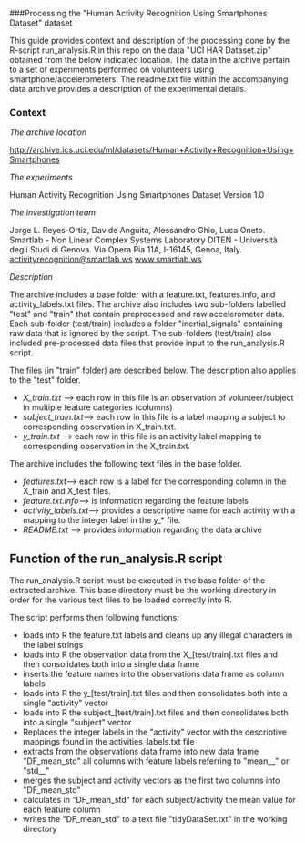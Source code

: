 ###Processing the "Human Activity Recognition Using Smartphones Dataset" dataset

This guide provides context and description of the processing done by the R-script run_analysis.R in this repo on the data
"UCI HAR Dataset.zip" obtained from the below indicated location. The data in the archive pertain to a set of 
experiments performed on volunteers using smartphone/accelerometers. The readme.txt file within the accompanying data archive 
provides a description of the experimental details.

### Context

*The archive location*

http://archive.ics.uci.edu/ml/datasets/Human+Activity+Recognition+Using+Smartphones

*The experiments*

Human Activity Recognition Using Smartphones Dataset Version 1.0

*The investigation team*

Jorge L. Reyes-Ortiz, Davide Anguita, Alessandro Ghio, Luca Oneto.
Smartlab - Non Linear Complex Systems Laboratory
DITEN - Università degli Studi di Genova.
Via Opera Pia 11A, I-16145, Genoa, Italy.
activityrecognition@smartlab.ws
www.smartlab.ws 

*Description*

The archive includes a base folder with a feature.txt, features.info, and activity_labels.txt files.
The archive also includes two sub-folders labelled "test" and "train" that contain preprocessed and raw accelerometer data.
Each sub-folder (test/train) includes a folder "inertial_signals" containing raw data that is ignored by the script.
The sub-folders (test/train) also included pre-processed data files that provide input to the run_analysis.R script.

The files (in "train" folder) are described below. The description also applies to the "test" folder.

* *X_train.txt* --> each row in this file is an observation of volunteer/subject in multiple feature categories (columns)
* *subject_train.txt*--> each row in this file is a label mapping a subject to corresponding observation in X_train.txt.  
* *y_train.txt* --> each row in this file is an activity label mapping to corresponding observation in the X_train.txt.

The archive includes the following text files in the base folder.

* *features.txt*--> each row is a label for the corresponding column in the X_train and X_test files.
* *feature.txt.info*--> is information regarding the feature labels
* *activity_labels.txt*--> provides a descriptive name for each activity with a mapping to the integer label in the y_* file.
* *README.txt* --> provides information regarding the data archive

## Function of the run_analysis.R script

The run_analysis.R script must be executed in the base folder of the extracted archive. This base directory 
must be the working directory in order for the various text files to be loaded correctly into R.

The script performs then following functions:

* loads into R the feature.txt labels and cleans up any illegal characters in the label strings
* loads into R the observation data from the X_[test/train].txt files and then consolidates both into a single data frame
* inserts the feature names into the observations data frame as column labels
* loads into R the y_[test/train].txt files and then consolidates both into a single "activity" vector
* loads into R the subject_[test/train].txt files and then consolidates both into a single "subject" vector
* Replaces the integer labels in the "activity" vector with the descriptive mappings found in the activities_labels.txt file
* extracts from the observations data frame into new data frame "DF_mean_std" all columns with feature labels referring to "mean__" or "std__"
* merges the subject and activity vectors as the first two columns into "DF_mean_std"
* calculates in "DF_mean_std" for each subject/activity  the mean value for each feature column
* writes the "DF_mean_std" to a text file "tidyDataSet.txt" in the working directory
